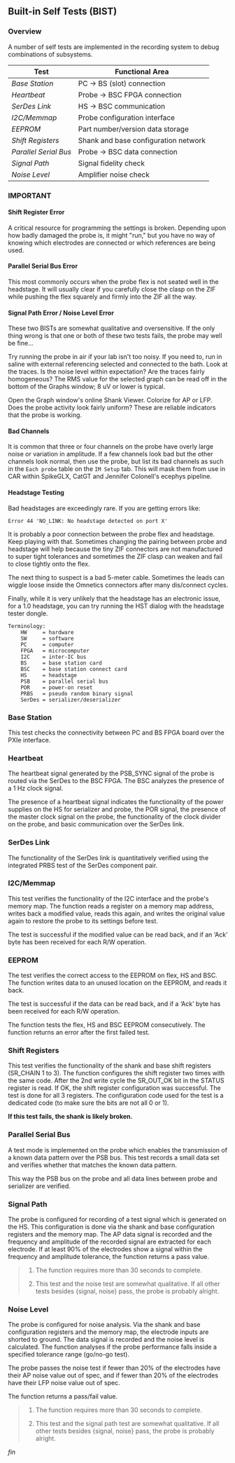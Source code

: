 ## Built-in Self Tests (BIST)

### Overview

A number of self tests are implemented in the recording system to
debug combinations of subsystems.

| Test                  | Functional Area |
| --------------------- | -------------------------------- |
| *Base Station*        | PC -> BS (slot) connection |
| *Heartbeat*           | Probe -> BSC FPGA connection |
| *SerDes Link*         | HS -> BSC communication |
| *I2C/Memmap*          | Probe configuration interface |
| *EEPROM*              | Part number/version data storage |
| *Shift Registers*     | Shank and base configuration network |
| *Parallel Serial Bus* | Probe -> BSC data connection |
| *Signal Path*         | Signal fidelity check |
| *Noise Level*         | Amplifier noise check |

### IMPORTANT

#### Shift Register Error

A critical resource for programming the settings is broken. Depending upon
how badly damaged the probe is, it might "run," but you have no way of
knowing which electrodes are connected or which references are being used.

#### Parallel Serial Bus Error

This most commonly occurs when the probe flex is not seated well in the
headstage. It will usually clear if you carefully close the clasp on the
ZIF while pushing the flex squarely and firmly into the ZIF all the way.

#### Signal Path Error / Noise Level Error

These two BISTs are somewhat qualitative and oversensitive. If the only
thing wrong is that one or both of these two tests fails, the probe may
well be fine...

Try running the probe in air if your lab isn't too noisy. If you need to,
run in saline with external referencing selected and connected to the
bath. Look at the traces. Is the noise level within expectation? Are the
traces fairly homogeneous? The RMS value for the selected graph can be read
off in the bottom of the Graphs window; 8 uV or lower is typical.

Open the Graph window's online Shank Viewer. Colorize for AP or LFP. Does
the probe activity look fairly uniform? These are reliable indicators that
the probe is working.

#### Bad Channels

It is common that three or four channels on the probe have overly large
noise or variation in amplitude. If a few channels look bad but the other
channels look normal, then use the probe, but list its bad channels as
such in the `Each probe` table on the `IM Setup` tab. This will mask them
from use in CAR within SpikeGLX, CatGT and Jennifer Colonell's ecephys
pipeline.

#### Headstage Testing

Bad headstages are exceedingly rare. If you are getting errors like:

`Error 44 'NO_LINK: No headstage detected on port X'`

It is probably a poor connection between the probe flex and headstage.
Keep playing with that. Sometimes changing the pairing between probe and
headstage will help because the tiny ZIF connectors are not manufactured
to super tight tolerances and sometimes the ZIF clasp can weaken and fail
to close tightly onto the flex.

The next thing to suspect is a bad 5-meter cable. Sometimes the leads can
wiggle loose inside the Omnetics connectors after many dis/connect cycles.

Finally, while it is very unlikely that the headstage has an electronic
issue, for a 1.0 headstage, you can try running the HST dialog with the
headstage tester dongle.

```
Terminology:
    HW     = hardware
    SW     = software
    PC     = computer
    FPGA   = microcomputer
    I2C    = inter-IC bus
    BS     = base station card
    BSC    = base station connect card
    HS     = headstage
    PSB    = parallel serial bus
    POR    = power-on reset
    PRBS   = pseudo random binary signal
    SerDes = serializer/deserializer
```

### Base Station

This test checks the connectivity between PC and BS FPGA board over the
PXIe interface.

### Heartbeat

The heartbeat signal generated by the PSB_SYNC signal of the probe is
routed via the SerDes to the BSC FPGA. The BSC analyzes the presence of
a 1 Hz clock signal.

The presence of a heartbeat signal indicates the functionality of the
power supplies on the HS for serializer and probe, the POR signal, the
presence of the master clock signal on the probe, the functionality of
the clock divider on the probe, and basic communication over the
SerDes link.

### SerDes Link

The functionality of the SerDes link is quantitatively verified
using the integrated PRBS test of the SerDes component pair.

### I2C/Memmap

This test verifies the functionality of the I2C interface and the probe's
memory map. The function reads a register on a memory map address, writes
back a modified value, reads this again, and writes the original value
again to restore the probe to its settings before test.

The test is successful if the modified value can be read back, and if an
‘Ack’ byte has been received for each R/W operation.

### EEPROM

The test verifies the correct access to the EEPROM on flex, HS and BSC.
The function writes data to an unused location on the EEPROM, and reads
it back.

The test is successful if the data can be read back, and if a ‘Ack’ byte
has been received for each R/W operation.

The function tests the flex, HS and BSC EEPROM consecutively. The function
returns an error after the first failed test.

### Shift Registers

This test verifies the functionality of the shank and base shift registers
(SR_CHAIN 1 to 3). The function configures the shift register two times
with the same code. After the 2nd write cycle the SR_OUT_OK bit in the
STATUS register is read. If OK, the shift register configuration was
successful. The test is done for all 3 registers. The configuration
code used for the test is a dedicated code (to make sure the bits
are not all 0 or 1).

**If this test fails, the shank is likely broken.**

### Parallel Serial Bus

A test mode is implemented on the probe which enables the transmission
of a known data pattern over the PSB bus. This test records a small data
set and verifies whether that matches the known data pattern.

This way the PSB bus on the probe and all data lines between probe and
serializer are verified.

### Signal Path

The probe is configured for recording of a test signal which is generated
on the HS. This configuration is done via the shank and base configuration
registers and the memory map. The AP data signal is recorded and the
frequency and amplitude of the recorded signal are extracted for each
electrode. If at least 90% of the electrodes show a signal within the
frequency and amplitude tolerance, the function returns a pass value.

> 1. The function requires more than 30 seconds to complete.
>
> 2. This test and the noise test are somewhat qualitative. If all other
tests besides {signal, noise} pass, the probe is probably alright.

### Noise Level

The probe is configured for noise analysis. Via the shank and base
configuration registers and the memory map, the electrode inputs are
shorted to ground. The data signal is recorded and the noise level is
calculated. The function analyses if the probe performance falls
inside a specified tolerance range (go/no-go test).

The probe passes the noise test if fewer than 20% of the electrodes have
their AP noise value out of spec, and if fewer than 20% of the electrodes
have their LFP noise value out of spec.

The function returns a pass/fail value.

> 1. The function requires more than 30 seconds to complete.
>
> 2. This test and the signal path test are somewhat qualitative. If all
other tests besides {signal, noise} pass, the probe is probably alright.


_fin_

